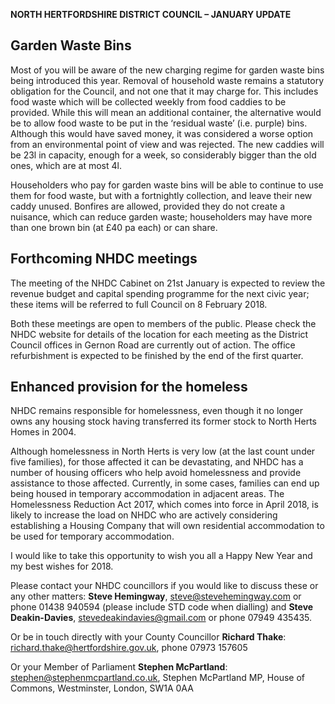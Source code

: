 **NORTH HERTFORDSHIRE DISTRICT COUNCIL – JANUARY UPDATE**

## **Garden Waste Bins**

Most of you will be aware of the new charging regime for garden waste
bins being introduced this year. Removal of household waste remains a
statutory obligation for the Council, and not one that it may charge
for. This includes food waste which will be collected weekly from food
caddies to be provided. While this will mean an additional container,
the alternative would be to allow food waste to be put in the ‘residual
waste’ (i.e. purple) bins. Although this would have saved money, it was
considered a worse option from an environmental point of view and was
rejected. The new caddies will be 23l in capacity, enough for a week, so
considerably bigger than the old ones, which are at most 4l.

Householders who pay for garden waste bins will be able to continue to
use them for food waste, but with a fortnightly collection, and leave
their new caddy unused. Bonfires are allowed, provided they do not
create a nuisance, which can reduce garden waste; householders may have
more than one brown bin (at £40 pa each) or can share.

## **Forthcoming NHDC meetings**

The meeting of the NHDC Cabinet on 21st January is expected to review
the revenue budget and capital spending programme for the next civic
year; these items will be referred to full Council on 8 February 2018.

Both these meetings are open to members of the public. Please check the
NHDC website for details of the location for each meeting as the
District Council offices in Gernon Road are currently out of action. The
office refurbishment is expected to be finished by the end of the first
quarter.

## **Enhanced provision for the homeless**

NHDC remains responsible for homelessness, even though it no longer owns
any housing stock having transferred its former stock to North Herts
Homes in 2004.

Although homelessness in North Herts is very low (at the last count
under five families), for those affected it can be devastating, and NHDC
has a number of housing officers who help avoid homelessness and provide
assistance to those affected. Currently, in some cases, families can end
up being housed in temporary accommodation in adjacent areas. The
Homelessness Reduction Act 2017, which comes into force in April 2018,
is likely to increase the load on NHDC who are actively considering
establishing a Housing Company that will own residential accommodation
to be used for temporary accommodation.

I would like to take this opportunity to wish you all a Happy New Year
and my best wishes for 2018.

Please contact your NHDC councillors if you would like to discuss these
or any other matters: **Steve Hemingway**, steve@stevehemingway.com or
phone 01438 940594 (please include STD code when dialling) and **Steve
Deakin-Davies**, stevedeakindavies@gmail.com or phone 07949 435435.

Or be in touch directly with your County Councillor **Richard Thake**:
richard.thake@hertfordshire.gov.uk, phone 07973 157605

Or your Member of Parliament **Stephen McPartland**:
stephen@stephenmcpartland.co.uk, Stephen McPartland MP, House of
Commons, Westminster, London, SW1A 0AA

